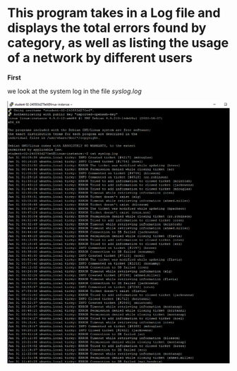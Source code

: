 # This program takes in a Log file and displays the total errors found by category, as well as listing the usage of a network by different users # 

**First**

we look at the system log in the file *syslog.log*

![log](https://github.com/r0meroh/python_automations/blob/master/log_analysis_with_regEx/log_pictures/syslog.PNG)
